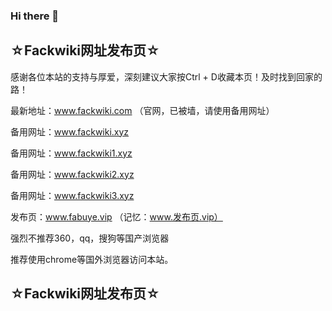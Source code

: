 ### Hi there 👋

<!--
**fackwiki/fackwiki** is a ✨ _special_ ✨ repository because its `README.md` (this file) appears on your GitHub profile.

Here are some ideas to get you started:

- 🔭 I’m currently working on ...
- 🌱 I’m currently learning ...
- 👯 I’m looking to collaborate on ...
- 🤔 I’m looking for help with ...
- 💬 Ask me about ...
- 📫 How to reach me: ...
- 😄 Pronouns: ...
- ⚡ Fun fact: ...
-->
## ☆Fackwiki网址发布页☆

感谢各位本站的支持与厚爱，深刻建议大家按Ctrl + D收藏本页！及时找到回家的路！

最新地址：www.fackwiki.com  （官网，已被墙，请使用备用网址）

备用网址：www.fackwiki.xyz

备用网址：www.fackwiki1.xyz

备用网址：www.fackwiki2.xyz

备用网址：www.fackwiki3.xyz

发布页：www.fabuye.vip  （记忆：www.发布页.vip）

强烈不推荐360，qq，搜狗等国产浏览器

推荐使用chrome等国外浏览器访问本站。

## ☆Fackwiki网址发布页☆
